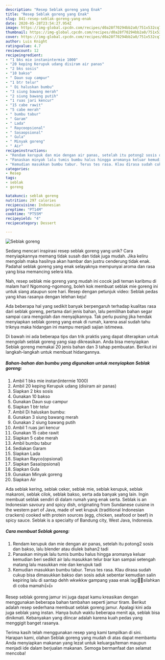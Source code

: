 ```yaml
---
description: "Resep Seblak goreng yang Enak"
title: "Resep Seblak goreng yang Enak"
slug: 841-resep-seblak-goreng-yang-enak
date: 2020-05-28T23:54:27.954Z
image: https://img-global.cpcdn.com/recipes/d0a28f70294bb2a0/751x532cq70/seblak-goreng-foto-resep-utama.jpg
thumbnail: https://img-global.cpcdn.com/recipes/d0a28f70294bb2a0/751x532cq70/seblak-goreng-foto-resep-utama.jpg
cover: https://img-global.cpcdn.com/recipes/d0a28f70294bb2a0/751x532cq70/seblak-goreng-foto-resep-utama.jpg
author: Luis Knight
ratingvalue: 4.7
reviewcount: 12
recipeingredient:
- "1 bks mie instanintermie 1000"
- "20 keping Kerupuk udang disiram air panas"
- "2 bks sosis"
- "10 bakso"
- " Daun sup campur"
- "1 btr telur"
- " Di haluskan bumbu"
- "3 siung bawang merah"
- "2 siung bawang putih"
- "1 ruas jari kencur"
- "15 cabe rawit"
- "5 cabe merah"
- " bumbu tabur"
- " Garam"
- " Lada"
- " Raycoopsional"
- " Sasaopsional"
- " Gula"
- " Minyak goreng"
- " Air"
recipeinstructions:
- "Rendam kerupuk dan mie dengan air panas, setelah itu potong2 sosis dan bakso, lalu blender atau diulek bahan2 tadi"
- "Panaskan minyak lalu tumis bumbu halus hingga aromanya keluar kemudian beri sedikit air lalu masukkan telur biar kan sampai setengah matang lalu masukkan mie dan kerupuk tadi"
- "Kemudian masukkan bumbu tabur. Terus tes rasa. Klau dirasa sudah cukup bisa dimasukkan bakso dan sosis aduk sebentar kemudian salin kepiring lalu di santap dehh wkwkkw gampang yaaa enak lagi🤗🤗silahkan di coba mamah👍👍"
categories:
- Resep
tags:
- seblak
- goreng

katakunci: seblak goreng 
nutrition: 297 calories
recipecuisine: Indonesian
preptime: "PT14M"
cooktime: "PT55M"
recipeyield: "4"
recipecategory: Dessert

---
```



![Seblak goreng](https://img-global.cpcdn.com/recipes/d0a28f70294bb2a0/751x532cq70/seblak-goreng-foto-resep-utama.jpg)

Sedang mencari inspirasi resep seblak goreng yang unik? Cara menyiapkannya memang tidak susah dan tidak juga mudah. Jika keliru mengolah maka hasilnya akan hambar dan justru cenderung tidak enak. Padahal seblak goreng yang enak selayaknya mempunyai aroma dan rasa yang bisa memancing selera kita.

Nah, resep seblak mie goreng yang mudah ini cocok jadi teman karibmu di malam hari! Ngomong-ngomong, boleh kok membuat seblak mie goreng ini untuk siang ataupun sore hari. Resep dengan petunjuk video: Seblak pedas yang khas rasanya dengan lelehan keju!

Ada beberapa hal yang sedikit banyak berpengaruh terhadap kualitas rasa dari seblak goreng, pertama dari jenis bahan, lalu pemilihan bahan segar sampai cara mengolah dan menyajikannya. Tak perlu pusing jika hendak menyiapkan seblak goreng yang enak di rumah, karena asal sudah tahu triknya maka hidangan ini mampu menjadi sajian istimewa.


Di bawah ini ada beberapa tips dan trik praktis yang dapat diterapkan untuk mengolah seblak goreng yang siap dikreasikan. Anda bisa menyiapkan Seblak goreng memakai 20 jenis bahan dan 3 tahap pembuatan. Berikut ini langkah-langkah untuk membuat hidangannya.

<!--inarticleads1-->

##### Bahan-bahan dan bumbu yang digunakan untuk menyiapkan Seblak goreng:

1. Ambil 1 bks mie instan(intermie 1000)
1. Ambil 20 keping Kerupuk udang (disiram air panas)
1. Siapkan 2 bks sosis
1. Gunakan 10 bakso
1. Gunakan  Daun sup campur
1. Siapkan 1 btr telur
1. Ambil  Di haluskan bumbu:
1. Gunakan 3 siung bawang merah
1. Gunakan 2 siung bawang putih
1. Ambil 1 ruas jari kencur
1. Gunakan 15 cabe rawit
1. Siapkan 5 cabe merah
1. Ambil  bumbu tabur
1. Sediakan  Garam
1. Siapkan  Lada
1. Siapkan  Rayco(opsional)
1. Siapkan  Sasa(opsional)
1. Siapkan  Gula
1. Gunakan  Minyak goreng
1. Siapkan  Air


Ada seblak kering, seblak ceker, seblak mie, seblak kerupuk, seblak makaroni, seblak cilok, seblak bakso, serta ada banyak yang lain. Ingin membuat seblak sendiri di dalam rumah yang enak serta. Seblak is an Indonesian savoury and spicy dish, originating from Sundanese cuisine in the western part of Java, made of wet krupuk (traditional Indonesian crackers) cooked with protein sources (egg, chicken, seafood or beef) in spicy sauce. Seblak is a specialty of Bandung city, West Java, Indonesia. 

<!--inarticleads2-->

##### Cara membuat Seblak goreng:

1. Rendam kerupuk dan mie dengan air panas, setelah itu potong2 sosis dan bakso, lalu blender atau diulek bahan2 tadi
1. Panaskan minyak lalu tumis bumbu halus hingga aromanya keluar kemudian beri sedikit air lalu masukkan telur biar kan sampai setengah matang lalu masukkan mie dan kerupuk tadi
1. Kemudian masukkan bumbu tabur. Terus tes rasa. Klau dirasa sudah cukup bisa dimasukkan bakso dan sosis aduk sebentar kemudian salin kepiring lalu di santap dehh wkwkkw gampang yaaa enak lagi🤗🤗silahkan di coba mamah👍👍


Resep seblak goreng jamur ini juga dapat kamu kreasikan dengan menggunakan beberapa bahan tambahan seperti jamur tiram. Berikut adalah resep sederhana membuat seblak goreng jamur. Apalagi kini ada juga seblak yang instan. Hanya butuh waktu beberapa menit aja, seblak bisa dinikmati. Kebanyakan yang diincar adalah karena kuah pedas yang menggigit banget rasanya. 

Terima kasih telah menggunakan resep yang kami tampilkan di sini. Harapan kami, olahan Seblak goreng yang mudah di atas dapat membantu Anda menyiapkan makanan yang lezat untuk keluarga/teman maupun menjadi ide dalam berjualan makanan. Semoga bermanfaat dan selamat mencoba!
